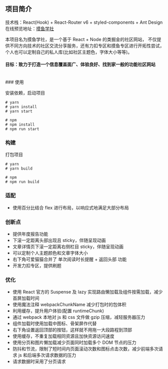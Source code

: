 ## 项目简介

技术栈：React(Hook) + React-Router v6 + styled-components + Ant Design <br />
在线预览地址：[摸鱼学社](http://zhangjiancong.top)

本项目名为摸鱼学社，是一个基于 React + Node 的类掘金的社区网站，
不仅提供不同方向技术的社区交流分享服务，还有力扣专区和摸鱼专区进行开拓性尝试，
个人也可以定制自己的私人库(比如社区主题色，字体大小等等)。

#### 目标：致力于打造一个信息覆盖面广、体验良好、找到家一般的功能社区网站

<br />
### 使用

安装依赖，启动项目

```
# yarn
# yarn install
# yarn start

# npm
# npm install
# npm run start
```

### 构建

打包项目

```
# yarn
# yarn build

# npm
# npm run build
```

### 适配

- 使用百分比结合 flex 进行布局，以响应式地满足大部分布局

### 创新点

- 提供年度报告功能
- 下滚一定距离头部出现且 sticky，伴随呈现动画
- 文章详情页下滚一定距离右侧栏目 sticky，伴随呈现动画
- 可以定制个人主题颜色和文章字体大小
- 右下角可爱猫猫合并了 单次阅读时长提醒 + 返回头部 功能
- 开发力扣专区，提供刷题

### 优化

- 使用 React 官方的 Suspense 及 lazy 实现路由懒加载及组件按需加载，减少首屏加载时间
- 使用魔法注释 webpackChunkName 减少打包时的包体积
- 利用缓存，提升用户体验(配置 runtimeChunk)
- 通过 webpack 本地对 js 和 css 文件做 gzip 压缩，减轻服务器压力
- 组件加载时使用加载中图标、骨架屏作代替
- 右下角设置返回顶部的按钮，这样就不用拖一大段路程到顶部
- 使用缓存，不重复加载相同资源且加快资源访问速度
- 使用分页和图片懒加载减少页面同时加载多个 DOM 节点的压力
- 防抖和节流，限制了短时间内页面滚动次数和图标点击次数，减少前端多次请求 js 和后端多次请求数据的压力
- 请求数据时采用了分页请求
